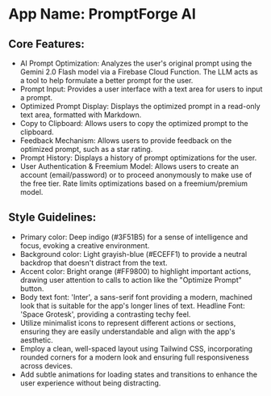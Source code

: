 # **App Name**: PromptForge AI

## Core Features:

- AI Prompt Optimization: Analyzes the user's original prompt using the Gemini 2.0 Flash model via a Firebase Cloud Function. The LLM acts as a tool to help formulate a better prompt for the user.
- Prompt Input: Provides a user interface with a text area for users to input a prompt.
- Optimized Prompt Display: Displays the optimized prompt in a read-only text area, formatted with Markdown.
- Copy to Clipboard: Allows users to copy the optimized prompt to the clipboard.
- Feedback Mechanism: Allows users to provide feedback on the optimized prompt, such as a star rating.
- Prompt History: Displays a history of prompt optimizations for the user.
- User Authentication & Freemium Model: Allows users to create an account (email/password) or to proceed anonymously to make use of the free tier. Rate limits optimizations based on a freemium/premium model.

## Style Guidelines:

- Primary color: Deep indigo (#3F51B5) for a sense of intelligence and focus, evoking a creative environment.
- Background color: Light grayish-blue (#ECEFF1) to provide a neutral backdrop that doesn't distract from the text.
- Accent color: Bright orange (#FF9800) to highlight important actions, drawing user attention to calls to action like the "Optimize Prompt" button.
- Body text font: 'Inter', a sans-serif font providing a modern, machined look that is suitable for the app's longer lines of text. Headline Font: 'Space Grotesk', providing a contrasting techy feel.
- Utilize minimalist icons to represent different actions or sections, ensuring they are easily understandable and align with the app's aesthetic.
- Employ a clean, well-spaced layout using Tailwind CSS, incorporating rounded corners for a modern look and ensuring full responsiveness across devices.
- Add subtle animations for loading states and transitions to enhance the user experience without being distracting.